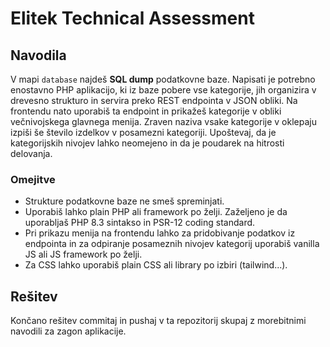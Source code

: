 # Elitek Technical Assessment

## Navodila

V mapi `database` najdeš **SQL dump** podatkovne baze. Napisati je potrebno enostavno PHP aplikacijo, ki iz baze pobere vse kategorije, jih organizira v drevesno strukturo in servira preko REST endpointa v JSON obliki. Na frontendu nato uporabiš ta endpoint in prikažeš kategorije v obliki večnivojskega glavnega menija. Zraven naziva vsake kategorije v oklepaju izpiši še število izdelkov v posamezni kategoriji. Upoštevaj, da je kategorijskih nivojev lahko neomejeno in da je poudarek na hitrosti delovanja.

### Omejitve

* Strukture podatkovne baze ne smeš spreminjati.
* Uporabiš lahko plain PHP ali framework po želji. Zaželjeno je da uporabljaš PHP 8.3 sintakso in PSR-12 coding standard.
* Pri prikazu menija na frontendu lahko za pridobivanje podatkov iz endpointa in za odpiranje posameznih nivojev kategorij uporabiš vanilla JS ali JS framework po želji.
* Za CSS lahko uporabiš plain CSS ali library po izbiri (tailwind...).

## Rešitev

Končano rešitev commitaj in pushaj v ta repozitorij skupaj z morebitnimi navodili za zagon aplikacije.

